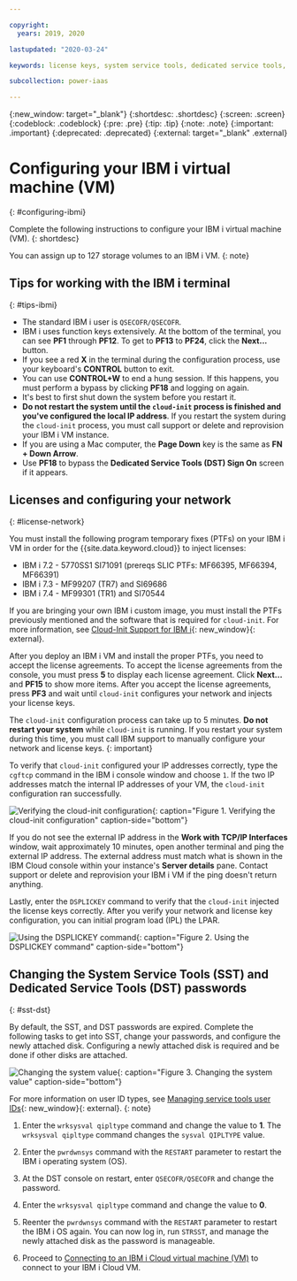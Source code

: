 ```yaml
---

copyright:
  years: 2019, 2020

lastupdated: "2020-03-24"

keywords: license keys, system service tools, dedicated service tools, network configuration, ibm i, ssh tunneling

subcollection: power-iaas

---
```


{:new_window: target="_blank"}
{:shortdesc: .shortdesc}
{:screen: .screen}
{:codeblock: .codeblock}
{:pre: .pre}
{:tip: .tip}
{:note: .note}
{:important: .important}
{:deprecated: .deprecated}
{:external: target="_blank" .external}

# Configuring your IBM i virtual machine (VM)
{: #configuring-ibmi}

Complete the following instructions to configure your IBM i virtual machine (VM).
{: shortdesc}

You can assign up to 127 storage volumes to an IBM i VM.
{: note}

## Tips for working with the IBM i terminal
{: #tips-ibmi}

- The standard IBM i user is `QSECOFR/QSECOFR`.
- IBM i uses function keys extensively. At the bottom of the terminal, you can see **PF1** through **PF12**. To get to **PF13** to **PF24**, click the **Next...** button.
- If you see a red **X** in the terminal during the configuration process, use your keyboard's **CONTROL** button to exit.
- You can use **CONTROL+W** to end a hung session. If this happens, you must perform a bypass by clicking **PF18** and logging on again.
- It's best to first shut down the system before you restart it.
- **Do not restart the system until the `cloud-init` process is finished and you've configured the local IP address**. If you restart the system during the `cloud-init` process, you must call support or delete and reprovision your IBM i VM instance.
- If you are using a Mac computer, the **Page Down** key is the same as **FN + Down Arrow**.
- Use **PF18** to bypass the **Dedicated Service Tools (DST) Sign On** screen if it appears.

## Licenses and configuring your network
{: #license-network}

You must install the following program temporary fixes (PTFs) on your IBM i VM in order for the {{site.data.keyword.cloud}} to inject licenses:

- IBM i 7.2 - 5770SS1 SI71091 (prereqs SLIC PTFs: MF66395, MF66394, MF66391)
- IBM i 7.3 - MF99207 (TR7) and SI69686
- IBM i 7.4 - MF99301 (TR1) and SI70544

If you are bringing your own IBM i custom image, you must install the PTFs previously mentioned and the software that is required for `cloud-init`. For more information, see [Cloud-Init Support for IBM i](https://www.ibm.com/support/pages/node/1166194){: new_window}{: external}.

After you deploy an IBM i VM and install the proper PTFs, you need to accept the license agreements. To accept the license agreements from the console, you must press **5** to display each license agreement. Click **Next...** and **PF15** to show more items. After you accept the license agreements, press **PF3** and wait until `cloud-init` configures your network and injects your license keys.

The `cloud-init` configuration process can take up to 5 minutes. **Do not restart your system** while `cloud-init` is running. If you restart your system during this time, you must call IBM support to manually configure your network and license keys.
{: important}

To verify that `cloud-init` configured your IP addresses correctly, type the `cgftcp` command in the IBM i console window and choose `1`. If the two IP addresses match the internal IP addresses of your VM, the `cloud-init` configuration ran successfully.

![Verifying the cloud-init configuration](./images/terminal-ibmi-cfgtcp.png "Verifying the cloud-init configuration"){: caption="Figure 1. Verifying the cloud-init configuration" caption-side="bottom"}

If you do not see the external IP address in the **Work with TCP/IP Interfaces** window, wait approximately 10 minutes, open another terminal and ping the external IP address. The external address must match what is shown in the IBM Cloud console within your instance's **Server details** pane. Contact support or delete and reprovision your IBM i VM if the ping doesn't return anything.

Lastly, enter the `DSPLICKEY` command to verify that the `cloud-init` injected the license keys correctly. After you verify your network and license key configuration, you can initial program load (IPL) the LPAR.

![Using the DSPLICKEY command](./images/terminal-ibmi-dsplickey.png "DSPLICKEY command"){: caption="Figure 2. Using the DSPLICKEY command" caption-side="bottom"}

## Changing the System Service Tools (SST) and Dedicated Service Tools (DST) passwords
{: #sst-dst}

By default, the SST, and DST passwords are expired. Complete the following tasks to get into SST, change your passwords, and configure the newly attached disk. Configuring a newly attached disk is required and be done if other disks are attached.

![Changing the system value](./images/terminal-ibmi-ipl.png "Changing the system value"){: caption="Figure 3. Changing the system value" caption-side="bottom"}

For more information on user ID types, see [Managing service tools user IDs](https://www.ibm.com/support/knowledgecenter/en/ssw_ibm_i_74/rzamh/rzamhmanageuserids.htm){: new_window}{: external}.
{: note}

1. Enter the  `wrksysval qipltype` command and change the value to **1**. The `wrksysval qipltype` command changes the `sysval QIPLTYPE` value.

2. Enter the `pwrdwnsys` command with the `RESTART` parameter to restart the IBM i operating system (OS).

3. At the DST console on restart, enter `QSECOFR/QSECOFR` and change the password.

4. Enter the `wrksysval qipltype` command and change the value to **0**.

5. Reenter the `pwrdwnsys` command with the `RESTART` parameter to restart the IBM i OS again. You can now log in, run `STRSST`, and manage the newly attached disk as the password is manageable.

6. Proceed to [Connecting to an IBM i Cloud virtual machine (VM)](/docs/power-iaas?topic=power-iaas-connect-ibmi) to connect to your IBM i Cloud VM.
